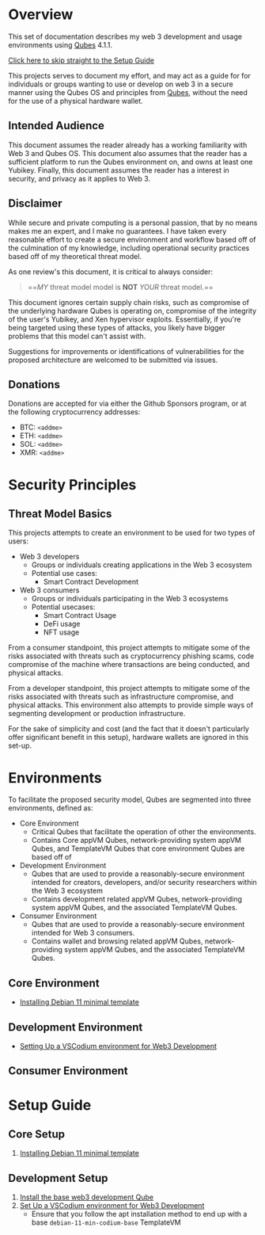 # Overview
This set of documentation describes my web 3 development and usage environments using [Qubes](https://www.qubes-os.org/) 4.1.1.

[Click here to skip straight to the Setup Guide](#Setup%20Guide)

This projects serves to document my effort, and may act as a guide for for individuals or groups wanting to use or develop on web 3 in a secure manner using the Qubes OS and principles from [Qubes](https://www.qubes-os.org/doc/getting-started/), without the need for the use of a physical hardware wallet.

## Intended Audience
This document assumes the reader already has a working familiarity with Web 3 and Qubes OS. This document also assumes that the reader has a sufficient platform to run the Qubes environment on, and owns at least one Yubikey. Finally, this document assumes the reader has a interest in security, and privacy as it applies to Web 3.

## Disclaimer
While secure and private computing is a personal passion, that by no means makes me an expert, and I make no guarantees. I have taken every reasonable effort to create a secure environment and workflow based off of the culmination of my knowledge, including operational security practices based off of my theoretical threat model. 

As one review's this document, it is critical to always consider:
> ==_MY_ threat model model is **NOT** _YOUR_ threat model.==

This document ignores certain supply chain risks, such as compromise of the underlying hardware Qubes is operating on, compromise of the integrity of the user's Yubikey, and Xen hypervisor exploits. Essentially, if you're being targeted using these types of attacks, you likely have bigger problems that this model can't assist with.

Suggestions for improvements or identifications of vulnerabilities for the proposed architecture are welcomed to be submitted via issues.


## Donations
Donations are accepted for via either the Github Sponsors program, or at the following cryptocurrency addresses:

- BTC: `<addme>`
- ETH: `<addme>`
- SOL: `<addme>`
- XMR: `<addme>`


# Security Principles
## Threat Model Basics
This projects attempts to create an environment to be used for two types of users:
- Web 3 developers
	- Groups or individuals creating applications in the Web 3 ecosystem
	- Potential use cases:
		- Smart Contract Development
- Web 3 consumers
	- Groups or individuals participating in the Web 3 ecosystems
	- Potential usecases:
		- Smart Contract Usage
		- DeFi usage
		- NFT usage

From a consumer standpoint, this project attempts to mitigate some of the risks associated with threats such as cryptocurrency phishing scams, code compromise of the machine where transactions are being conducted, and physical attacks.

From a developer standpoint, this project attempts to mitigate some of the risks associated with threats such as infrastructure compromise, and physical attacks. This environment also attempts to provide simple ways of segmenting development or production infrastructure.

For the sake of simplicity and cost (and the fact that it doesn't particularly offer significant benefit in this setup), hardware wallets are ignored in this set-up.

# Environments
To facilitate the proposed security model, Qubes are segmented into three environments, defined as:

- Core Environment
	- Critical Qubes that facilitate the operation of other the environments.
	- Contains Core appVM Qubes, network-providing system appVM Qubes, and TemplateVM Qubes that core environment Qubes are based off of
- Development Environment
	- Qubes that are used to provide a reasonably-secure environment intended for creators, developers, and/or security researchers within the Web 3 ecosystem
	- Contains development related appVM Qubes, network-providing system appVM Qubes, and the associated TemplateVM Qubes.
- Consumer Environment
	- Qubes that are used to provide a reasonably-secure environment intended for Web 3 consumers.
	- Contains wallet and browsing related appVM Qubes, network-providing system appVM Qubes, and the associated TemplateVM Qubes.

## Core Environment
- [Installing Debian 11 minimal template](Core%20Environment/Installing%20Debian%2011%20minimal%20template.md)

## Development Environment
- [Setting Up a VSCodium environment for Web3 Development](Development%20Environment/Setting%20Up%20VSCodium%20environment%20for%20Web3%20Development.md)


## Consumer Environment



# Setup Guide

## Core Setup
1. [Installing Debian 11 minimal template](Core%20Environment/Installing%20Debian%2011%20minimal%20template.md)


## Development Setup
1. [Install the base web3 development Qube](Development%20Environment/Base%20web3%20development%20Qube.md)
2. [Set Up a VSCodium environment for Web3 Development](Development%20Environment/Setting%20Up%20VSCodium%20environment%20for%20Web3%20Development.md)
	- Ensure that you follow the apt installation method to end up with a base `debian-11-min-codium-base` TemplateVM
